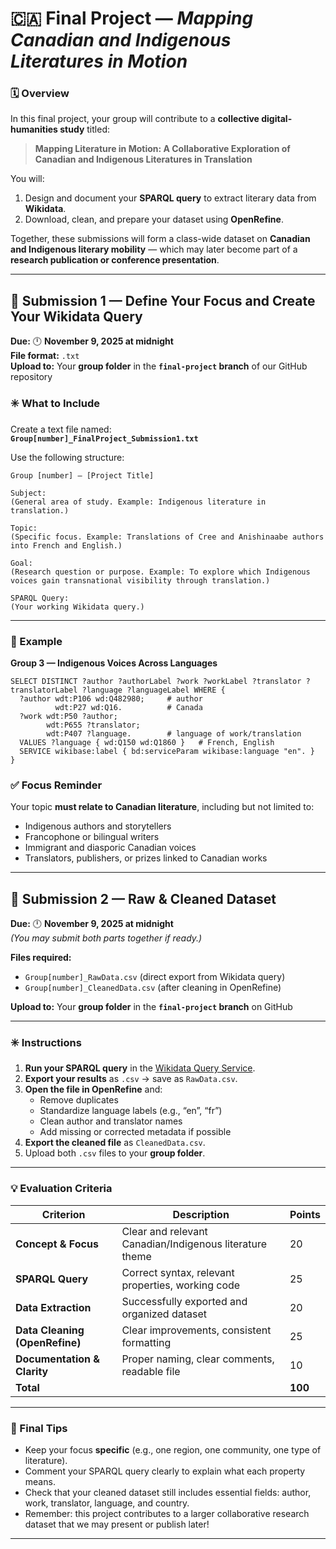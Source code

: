 # 🇨🇦 Final Project — *Mapping Canadian and Indigenous Literatures in Motion*

### 🗓️ Overview

In this final project, your group will contribute to a **collective digital-humanities study** titled:

> **Mapping Literature in Motion: A Collaborative Exploration of Canadian and Indigenous Literatures in Translation**

You will:
1. Design and document your **SPARQL query** to extract literary data from **Wikidata**.
2. Download, clean, and prepare your dataset using **OpenRefine**.

Together, these submissions will form a class-wide dataset on **Canadian and Indigenous literary mobility** — which may later become part of a **research publication or conference presentation**.

---

## 🧩 Submission 1 — Define Your Focus and Create Your Wikidata Query

**Due:** 🕛 **November 9, 2025 at midnight**  
**File format:** `.txt`  
**Upload to:** Your **group folder** in the **`final-project` branch** of our GitHub repository  

### ✳️ What to Include

Create a text file named:  
**`Group[number]_FinalProject_Submission1.txt`**

Use the following structure:

```
Group [number] — [Project Title]

Subject:
(General area of study. Example: Indigenous literature in translation.)

Topic:
(Specific focus. Example: Translations of Cree and Anishinaabe authors into French and English.)

Goal:
(Research question or purpose. Example: To explore which Indigenous voices gain transnational visibility through translation.)

SPARQL Query:
(Your working Wikidata query.)
```

---

### 🧠 Example

**Group 3 — Indigenous Voices Across Languages**

```sparql
SELECT DISTINCT ?author ?authorLabel ?work ?workLabel ?translator ?translatorLabel ?language ?languageLabel WHERE {
  ?author wdt:P106 wd:Q482980;     # author
          wdt:P27 wd:Q16.          # Canada
  ?work wdt:P50 ?author;
        wdt:P655 ?translator;
        wdt:P407 ?language.        # language of work/translation
  VALUES ?language { wd:Q150 wd:Q1860 }   # French, English
  SERVICE wikibase:label { bd:serviceParam wikibase:language "en". }
}
```

### ✅ Focus Reminder

Your topic **must relate to Canadian literature**, including but not limited to:
- Indigenous authors and storytellers  
- Francophone or bilingual writers  
- Immigrant and diasporic Canadian voices  
- Translators, publishers, or prizes linked to Canadian works  

---

## 🧹 Submission 2 — Raw & Cleaned Dataset

**Due:** 🕛 **November 9, 2025 at midnight**  
*(You may submit both parts together if ready.)*  

**Files required:**
- `Group[number]_RawData.csv` (direct export from Wikidata query)  
- `Group[number]_CleanedData.csv` (after cleaning in OpenRefine)  

**Upload to:** Your **group folder** in the **`final-project` branch** on GitHub  

---

### ✳️ Instructions

1. **Run your SPARQL query** in the [Wikidata Query Service](https://query.wikidata.org/).  
2. **Export your results** as `.csv` → save as `RawData.csv`.  
3. **Open the file in OpenRefine** and:
   - Remove duplicates  
   - Standardize language labels (e.g., “en”, “fr”)  
   - Clean author and translator names  
   - Add missing or corrected metadata if possible  
4. **Export the cleaned file** as `CleanedData.csv`.  
5. Upload both `.csv` files to your **group folder**.

---

### 💡 Evaluation Criteria

| Criterion | Description | Points |
|------------|--------------|--------|
| **Concept & Focus** | Clear and relevant Canadian/Indigenous literature theme | 20 |
| **SPARQL Query** | Correct syntax, relevant properties, working code | 25 |
| **Data Extraction** | Successfully exported and organized dataset | 20 |
| **Data Cleaning (OpenRefine)** | Clear improvements, consistent formatting | 25 |
| **Documentation & Clarity** | Proper naming, clear comments, readable file | 10 |
| **Total** |  | **100** |

---

### 🧭 Final Tips

- Keep your focus **specific** (e.g., one region, one community, one type of literature).  
- Comment your SPARQL query clearly to explain what each property means.  
- Check that your cleaned dataset still includes essential fields: author, work, translator, language, and country.  
- Remember: this project contributes to a larger collaborative research dataset that we may present or publish later!

---
